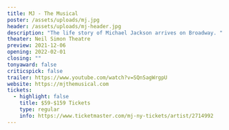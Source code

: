```yaml
---
title: MJ - The Musical
poster: /assets/uploads/mj.jpg
header: /assets/uploads/mj-header.jpg
description: "The life story of Michael Jackson arrives on Broadway. "
theater: Neil Simon Theatre
preview: 2021-12-06
opening: 2022-02-01
closing: ""
tonyaward: false
criticspick: false
trailer: https://www.youtube.com/watch?v=SQnSagWrgpU
website: https://mjthemusical.com
tickets:
  - highlight: false
    title: $59-$159 Tickets
    type: regular
    info: https://www.ticketmaster.com/mj-ny-tickets/artist/2714992
---
```

